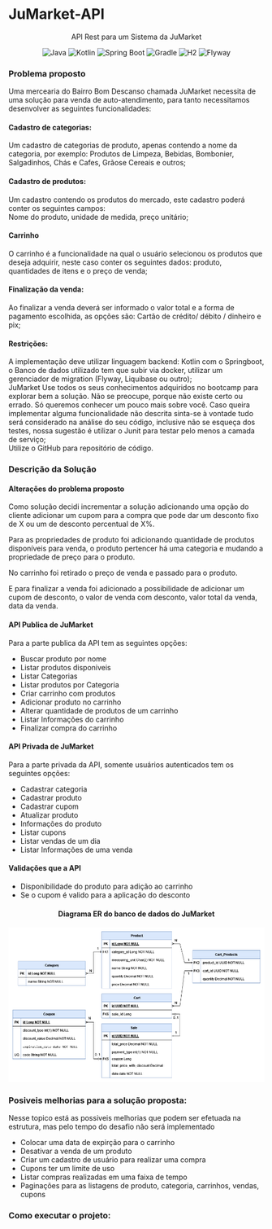 <h1>JuMarket-API</h1>
<p align="center">API Rest para um Sistema da JuMarket</p>
<p align="center">
     <a>
        <img alt="Java" src="https://img.shields.io/badge/Java-v17-blue.svg" />
    </a>
    <a>
        <img alt="Kotlin" src="https://img.shields.io/badge/Kotlin-v1.8.22-purple.svg" />
    </a>
    <a>
        <img alt="Spring Boot" src="https://img.shields.io/badge/Spring%20Boot-v3.1.1-brightgreen.svg" />
    </a>
    <a>
        <img alt="Gradle" src="https://img.shields.io/badge/Gradle-v8.1.1-lightgreen.svg" />
    </a>
    <a>
        <img alt="H2" src="https://img.shields.io/badge/H2-v2.1.210-darkblue.svg" />
    </a>
    <a>
        <img alt="Flyway" src="https://img.shields.io/badge/Flyway-v9.20-red.svg">
    </a>
</p>

<h3>Problema proposto</h2>
<p>Uma mercearia do Bairro Bom Descanso chamada JuMarket necessita de uma solução para venda de auto-atendimento, para tanto necessitamos desenvolver as seguintes funcionalidades:</p>

<h4>Cadastro de categorias:</h4>
<p>Um cadastro de categorias de produto, apenas contendo a nome da categoria, por exemplo: Produtos de Limpeza, Bebidas, Bombonier, Salgadinhos, Chás e Cafes, Grãose Cereais e outros;</p>

<h4>Cadastro de produtos:</h4>
<p>Um cadastro contendo os produtos do mercado, este cadastro poderá conter os seguintes campos:<br>
Nome do produto, unidade de medida, preço unitário;</p>

<h4>Carrinho</h4>
<p>O carrinho é a funcionalidade na qual o usuário selecionou os produtos que deseja adquirir, neste caso conter os seguintes dados: produto, quantidades de itens e o preço de venda;</p>

<h4>Finalização da venda:</h4>
<p>Ao finalizar a venda deverá ser informado o valor total e a forma de pagamento escolhida, as opções são: Cartão de crédito/ débito / dinheiro e pix;</p>

<h4>Restrições:</h4>
<p>
A implementação deve utilizar linguagem backend: Kotlin com o Springboot, o Banco de dados utilizado tem que subir via docker, utilizar um gerenciador de migration (Flyway, Liquibase ou outro);<br> JuMarket Use todos os seus conhecimentos adquiridos no bootcamp para explorar bem a solução. Não se preocupe, porque não existe certo ou errado. Só queremos conhecer um pouco mais sobre você. Caso queira implementar alguma funcionalidade não descrita sinta-se à vontade tudo será considerado na análise do seu código, inclusive não se esqueça dos testes, nossa sugestão é utilizar o Junit para testar pelo menos a camada de serviço;<br> Utilize o GitHub para repositório de código.</p>

<h3>Descrição da Solução</h3>

<h4>Alterações do problema proposto</h4>

<p>Como solução decidi incrementar a solução adicionando uma opção do cliente adicionar um cupom para a compra que pode dar um desconto fixo de X ou um de desconto percentual de X%.</p>

<p>Para as propriedades de produto foi adicionando quantidade de produtos disponíveis para venda, o produto pertencer há uma categoria e mudando a propriedade de preço para o produto.</p>

<p>No carrinho foi retirado o preço de venda e passado para o produto.</p>

<p>E para finalizar a venda foi adicionado a possibilidade de adicionar um cupom de desconto, o valor de venda com desconto, valor total da venda, data da venda.</p>

<h4>API Publica de JuMarket</h4>

<p>Para a parte publica da API tem as seguintes opções:</p>

* Buscar produto por nome
* Listar produtos disponiveis
* Listar Categorias
* Listar produtos por Categoria
* Criar carrinho com produtos
* Adicionar produto no carrinho
* Alterar quantidade de produtos de um carrinho
* Listar Informações do carrinho
* Finalizar compra do carrinho

<h4>API Privada de JuMarket</h4>

<p>Para a parte privada da API, somente usuários autenticados tem os seguintes opções:</p>

* Cadastrar categoria
* Cadastrar produto
* Cadastrar cupom
* Atualizar produto
* Informações do produto
* Listar cupons
* Listar vendas de um dia
* Listar Informações de uma venda

<h4>Validações que a API</h4>

* Disponibilidade do produto para adição ao carrinho
* Se o cupom é valido para a aplicação do desconto

<h4 align="center">Diagrama ER do banco de dados do JuMarket</h4
<figure>
<p align="center">
  <img src="assets/JuMarket.png"  alt="API para Sistema de Avaliação de Créditos"/><br>
</p>
</figure>

<h3>Posiveis melhorias para a solução proposta:</h3>

<p>Nesse topico está as possiveis melhorias que podem ser efetuada na estrutura, mas pelo tempo do desafio não será implementado</p>

* Colocar uma data de expirção para o carrinho
* Desativar a venda de um produto
* Criar um cadastro de usuário para realizar uma compra
* Cupons ter um limite de uso
* Listar compras realizadas em uma faixa de tempo
* Paginações para as listagens de produto, categoria, carrinhos, vendas, cupons

<h3>Como executar o projeto:</h3>